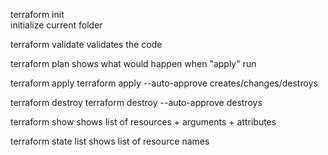 terraform init  
  initialize current folder 

terraform validate 
    validates the code 

terraform  plan 
  shows what would happen when "apply" run 

terraform apply 
terraform apply --auto-approve
  creates/changes/destroys

terraform destroy 
terraform destroy --auto-approve
  destroys

terraform show 
  shows list of resources  + arguments + attributes

terraform state list 
  shows list of resource names